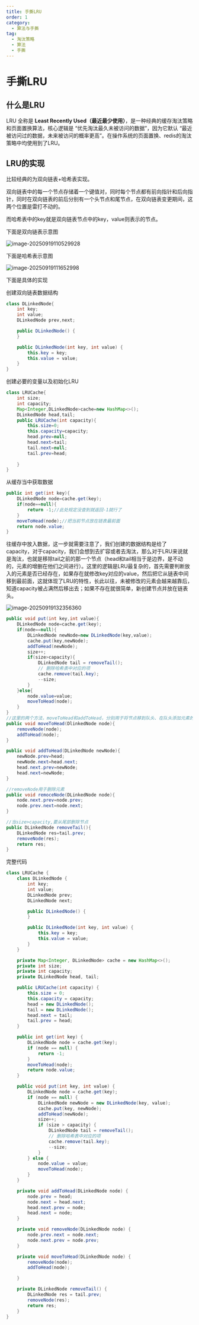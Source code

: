```yaml
---
title: 手撕LRU
order: 1
category:
  - 算法与手撕
tag:
  - 淘汰策略
  - 算法
  - 手撕
---
```


# 手撕LRU

## 什么是LRU

LRU 全称是 **Least Recently Used（最近最少使用）**，是一种经典的缓存淘汰策略和页面置换算法，核心逻辑是 “优先淘汰最久未被访问的数据”，因为它默认 “最近被访问过的数据，未来被访问的概率更高”。在操作系统的页面置换、redis的淘汰策略中均使用到了LRU。

## LRU的实现

比较经典的为双向链表+哈希表实现。

双向链表中的每一个节点存储着一个键值对，同时每个节点都有前向指针和后向指针，同时在双向链表的前后分别有一个头节点和尾节点，在双向链表变更期间，这两个位置是雷打不动的。

而哈希表中的key就是双向链表节点中的key，value则表示的节点。

下面是双向链表示意图

![image-20250919110529928](https://typoraimagehosting.oss-cn-hangzhou.aliyuncs.com/img/image-20250919110529928.png)

下面是哈希表示意图

![image-20250919111652998](https://typoraimagehosting.oss-cn-hangzhou.aliyuncs.com/img/image-20250919111652998.png)

下面是具体的实现

创建双向链表数据结构

```java
class DLinkedNode{
    int key;
    int value;
    DLinkedNode prev,next;

    public DLinkedNode() {
    }

    public DLinkedNode(int key, int value) {
        this.key = key;
        this.value = value;
    }
}
```

创建必要的变量以及初始化LRU

```java
class LRUCache{
	int size;
	int capacity;
	Map<Integer,DLinkedNode>cache=new HashMap<>();
	DLinkedNode head,tail;
	public LRUCache(int capacity){
		this.size=0;
		this.capacity=capacity;
		head.prev=null;
		head.next=tail;
		tail.next=null;
		tail.prev=head;
		
	}
}
```

从缓存当中获取数据

```java
public int get(int key){
	DLinkedNode node=cache.get(key);
    if(node==null){
		return -1;//此处规定没查到就返回-1就行了
    }
    moveToHead(node);//把当前节点放在链表最前面
    return node.value;
}
```



往缓存中放入数据，这一步就需要注意了，我们创建的数据结构是给了capacity，对于capacity，我们会想到去扩容或者去淘汰，那么对于LRU来说就是淘汰，也就是移除tail之前的那一个节点（head和tail相当于是边界，是不动的，元素的增删在他们之间进行）。这里的逻辑是LRU最复杂的，首先需要判断放入的元素是否已经存在，如果存在就修改key对应的value，然后把它从链表中间移到最前面，这就体现了LRU的特性，长此以往，未被修改的元素会越来越靠后，知道capacity被占满然后移出去；如果不存在就很简单，新创建节点并放在链表头。

![image-20250919132356360](https://typoraimagehosting.oss-cn-hangzhou.aliyuncs.com/img/image-20250919132356360.png)

```java
public void put(int key,int value){
    DLinkedNode node=cache.get(key);
    if(node==null){
        DLinkedNode newNode=new DLinkedNode(key,value);
        cache.put(key,newNode);
        addToHead(newNode);
        size++;
        if(size>capacity){
            DLinkedNode tail = removeTail();
            // 删除哈希表中对应的项
            cache.remove(tail.key);
            --size;
        }
    }else{
        node.value=value;
        moveToHead(node);
    }
}
//这里的两个方法，moveToHead和addToHead，分别用于将节点移到队头、在队头添加元素的情况。
public void moveToHead(DlinkedNode node){
    removeNode(node);
    addToHead(node);
}

public void addToHead(DLinkedNode newNode){
    newNode.prev=head;
    newNode.next=head.next;
    head.next.prev=newNode;
    head.next=newNode;
}

//removeNode用于删除元素
public void remoceNode(DLinkedNode node){
	node.next.prev=node.prev;
    node.prev.next=node.next;
}

//当size>capacity,要从尾部删除节点
public DLinkedNode removeTail(){
	DLinkedNode res=tail.prev;
    removeNode(res);
    return res;
}
```

完整代码

```java
class LRUCache {
    class DLinkedNode {
        int key;
        int value;
        DLinkedNode prev;
        DLinkedNode next;

        public DLinkedNode() {
        }

        public DLinkedNode(int key, int value) {
            this.key = key;
            this.value = value;
        }
    }

    private Map<Integer, DLinkedNode> cache = new HashMap<>();
    private int size;
    private int capacity;
    private DLinkedNode head, tail;

    public LRUCache(int capacity) {
        this.size = 0;
        this.capacity = capacity;
        head = new DLinkedNode();
        tail = new DLinkedNode();
        head.next = tail;
        tail.prev = head;
    }

    public int get(int key) {
        DLinkedNode node = cache.get(key);
        if (node == null) {
            return -1;
        }
        moveToHead(node);
        return node.value;
    }

    public void put(int key, int value) {
        DLinkedNode node = cache.get(key);
        if (node == null) {
            DLinkedNode newNode = new DLinkedNode(key, value);
            cache.put(key, newNode);
            addToHead(newNode);
            size++;
            if (size > capacity) {
                DLinkedNode tail = removeTail();
                // 删除哈希表中对应的项
                cache.remove(tail.key);
                --size;
            }
        } else {
            node.value = value;
            moveToHead(node);
        }
    }

    private void addToHead(DLinkedNode node) {
        node.prev = head;
        node.next = head.next;
        head.next.prev = node;
        head.next = node;
    }

    private void removeNode(DLinkedNode node) {
        node.prev.next = node.next;
        node.next.prev = node.prev;
    }

    private void moveToHead(DLinkedNode node) {
        removeNode(node);
        addToHead(node);

    }

    private DLinkedNode removeTail() {
        DLinkedNode res = tail.prev;
        removeNode(res);
        return res;
    }
}
```
